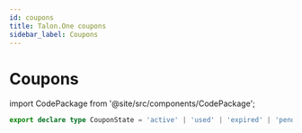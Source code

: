 ```yaml
---
id: coupons
title: Talon.One coupons
sidebar_label: Coupons
---
```


# Coupons

import CodePackage from '@site/src/components/CodePackage';

<CodePackage name="@deity/falcon-talonone-module" />

```ts
export declare type CouponState = 'active' | 'used' | 'expired' | 'pending' | 'disabled';
```
